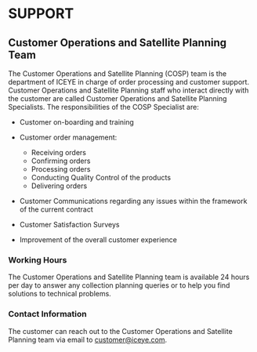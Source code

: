 
# SUPPORT
## Customer Operations and Satellite Planning Team

The Customer Operations and Satellite Planning (COSP) team is the department of ICEYE in charge of order processing and customer support. Customer Operations and Satellite Planning staff who interact directly with the customer are called Customer Operations and Satellite Planning Specialists. The responsibilities of the COSP Specialist are:

 * Customer on-boarding and training
 * Customer order management:
     * Receiving orders
     * Confirming orders
     * Processing orders
     * Conducting Quality Control of the products
     * Delivering orders

 * Customer Communications regarding any issues within the framework of the current contract
 * Customer Satisfaction Surveys
 * Improvement of the overall customer experience

### Working Hours

The Customer Operations and Satellite Planning team is available 24 hours per day to answer any collection planning queries or to help you find solutions to technical problems.

### Contact Information
The customer can reach out to the Customer Operations and Satellite Planning team via email to [customer@iceye.com](mailto:customer@iceye.com).

